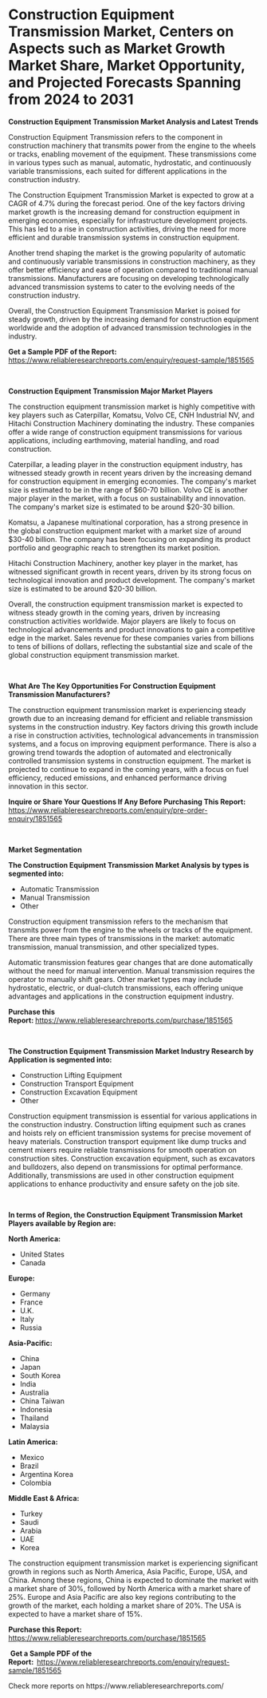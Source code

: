 <p><h1>Construction Equipment Transmission Market, Centers on Aspects such as Market Growth Market Share, Market Opportunity, and Projected Forecasts Spanning from 2024 to 2031</h1></p><p><strong>Construction Equipment Transmission Market Analysis and Latest Trends</strong></p>
<p><p>Construction Equipment Transmission refers to the component in construction machinery that transmits power from the engine to the wheels or tracks, enabling movement of the equipment. These transmissions come in various types such as manual, automatic, hydrostatic, and continuously variable transmissions, each suited for different applications in the construction industry.</p><p>The Construction Equipment Transmission Market is expected to grow at a CAGR of 4.7% during the forecast period. One of the key factors driving market growth is the increasing demand for construction equipment in emerging economies, especially for infrastructure development projects. This has led to a rise in construction activities, driving the need for more efficient and durable transmission systems in construction equipment.</p><p>Another trend shaping the market is the growing popularity of automatic and continuously variable transmissions in construction machinery, as they offer better efficiency and ease of operation compared to traditional manual transmissions. Manufacturers are focusing on developing technologically advanced transmission systems to cater to the evolving needs of the construction industry.</p><p>Overall, the Construction Equipment Transmission Market is poised for steady growth, driven by the increasing demand for construction equipment worldwide and the adoption of advanced transmission technologies in the industry.</p></p>
<p><strong>Get a Sample PDF of the Report:&nbsp;</strong> <a href="https://www.reliableresearchreports.com/enquiry/request-sample/1851565">https://www.reliableresearchreports.com/enquiry/request-sample/1851565</a></p>
<p>&nbsp;</p>
<p><strong>Construction Equipment Transmission Major Market Players</strong></p>
<p><p>The construction equipment transmission market is highly competitive with key players such as Caterpillar, Komatsu, Volvo CE, CNH Industrial NV, and Hitachi Construction Machinery dominating the industry. These companies offer a wide range of construction equipment transmissions for various applications, including earthmoving, material handling, and road construction.</p><p>Caterpillar, a leading player in the construction equipment industry, has witnessed steady growth in recent years driven by the increasing demand for construction equipment in emerging economies. The company's market size is estimated to be in the range of $60-70 billion. Volvo CE is another major player in the market, with a focus on sustainability and innovation. The company's market size is estimated to be around $20-30 billion.</p><p>Komatsu, a Japanese multinational corporation, has a strong presence in the global construction equipment market with a market size of around $30-40 billion. The company has been focusing on expanding its product portfolio and geographic reach to strengthen its market position.</p><p>Hitachi Construction Machinery, another key player in the market, has witnessed significant growth in recent years, driven by its strong focus on technological innovation and product development. The company's market size is estimated to be around $20-30 billion.</p><p>Overall, the construction equipment transmission market is expected to witness steady growth in the coming years, driven by increasing construction activities worldwide. Major players are likely to focus on technological advancements and product innovations to gain a competitive edge in the market. Sales revenue for these companies varies from billions to tens of billions of dollars, reflecting the substantial size and scale of the global construction equipment transmission market.</p></p>
<p>&nbsp;</p>
<p><strong>What Are The Key Opportunities For Construction Equipment Transmission Manufacturers?</strong></p>
<p><p>The construction equipment transmission market is experiencing steady growth due to an increasing demand for efficient and reliable transmission systems in the construction industry. Key factors driving this growth include a rise in construction activities, technological advancements in transmission systems, and a focus on improving equipment performance. There is also a growing trend towards the adoption of automated and electronically controlled transmission systems in construction equipment. The market is projected to continue to expand in the coming years, with a focus on fuel efficiency, reduced emissions, and enhanced performance driving innovation in this sector.</p></p>
<p><strong>Inquire or Share Your Questions If Any Before Purchasing This Report:</strong> <a href="https://www.reliableresearchreports.com/enquiry/pre-order-enquiry/1851565">https://www.reliableresearchreports.com/enquiry/pre-order-enquiry/1851565</a></p>
<p>&nbsp;</p>
<p><strong>Market Segmentation</strong></p>
<p><strong>The Construction Equipment Transmission Market Analysis by types is segmented into:</strong></p>
<p><ul><li>Automatic Transmission</li><li>Manual Transmission</li><li>Other</li></ul></p>
<p><p>Construction equipment transmission refers to the mechanism that transmits power from the engine to the wheels or tracks of the equipment. There are three main types of transmissions in the market: automatic transmission, manual transmission, and other specialized types. </p><p>Automatic transmission features gear changes that are done automatically without the need for manual intervention. Manual transmission requires the operator to manually shift gears. Other market types may include hydrostatic, electric, or dual-clutch transmissions, each offering unique advantages and applications in the construction equipment industry.</p></p>
<p><strong>Purchase this Report:&nbsp;</strong><a href="https://www.reliableresearchreports.com/purchase/1851565">https://www.reliableresearchreports.com/purchase/1851565</a></p>
<p>&nbsp;</p>
<p><strong>The Construction Equipment Transmission Market Industry Research by Application is segmented into:</strong></p>
<p><ul><li>Construction Lifting Equipment</li><li>Construction Transport Equipment</li><li>Construction Excavation Equipment</li><li>Other</li></ul></p>
<p><p>Construction equipment transmission is essential for various applications in the construction industry. Construction lifting equipment such as cranes and hoists rely on efficient transmission systems for precise movement of heavy materials. Construction transport equipment like dump trucks and cement mixers require reliable transmissions for smooth operation on construction sites. Construction excavation equipment, such as excavators and bulldozers, also depend on transmissions for optimal performance. Additionally, transmissions are used in other construction equipment applications to enhance productivity and ensure safety on the job site.</p></p>
<p>&nbsp;</p>
<p><strong>In terms of Region, the Construction Equipment Transmission Market Players available by Region are:</strong></p>
<p>
    <p> <strong> North America: </strong>
        <ul>
            <li>United States</li>
            <li>Canada</li>
        </ul>
        </p> 
    <p> <strong> Europe: </strong>
        <ul>
            <li>Germany</li>
            <li>France</li>
            <li>U.K.</li>
            <li>Italy</li>
            <li>Russia</li>
        </ul>
        </p> 
    <p> <strong> Asia-Pacific: </strong>
        <ul>
            <li>China</li>
            <li>Japan</li>
            <li>South Korea</li>
            <li>India</li>
            <li>Australia</li>
            <li>China Taiwan</li>
            <li>Indonesia</li>
            <li>Thailand</li>
            <li>Malaysia</li>
        </ul>
        </p> 
    <p> <strong> Latin America: </strong>
        <ul>
            <li>Mexico</li>
            <li>Brazil</li>
            <li>Argentina Korea</li>
            <li>Colombia</li>
        </ul>
        </p> 
    <p> <strong> Middle East & Africa: </strong>
        <ul>
            <li>Turkey</li>
            <li>Saudi</li>
            <li>Arabia</li>
            <li>UAE</li>
            <li>Korea</li>
        </ul>
    </p>
    </p>
<p><p>The construction equipment transmission market is experiencing significant growth in regions such as North America, Asia Pacific, Europe, USA, and China. Among these regions, China is expected to dominate the market with a market share of 30%, followed by North America with a market share of 25%. Europe and Asia Pacific are also key regions contributing to the growth of the market, each holding a market share of 20%. The USA is expected to have a market share of 15%.</p></p>
<p><strong>Purchase this Report: </strong><a href="https://www.reliableresearchreports.com/purchase/1851565">https://www.reliableresearchreports.com/purchase/1851565</a></p>
<p>&nbsp;<strong>Get a Sample PDF of the Report:&nbsp;&nbsp;</strong><a href="https://www.reliableresearchreports.com/enquiry/request-sample/1851565">https://www.reliableresearchreports.com/enquiry/request-sample/1851565</a></p>
<p><strong></strong></p>
<p>Check more reports on https://www.reliableresearchreports.com/</p>